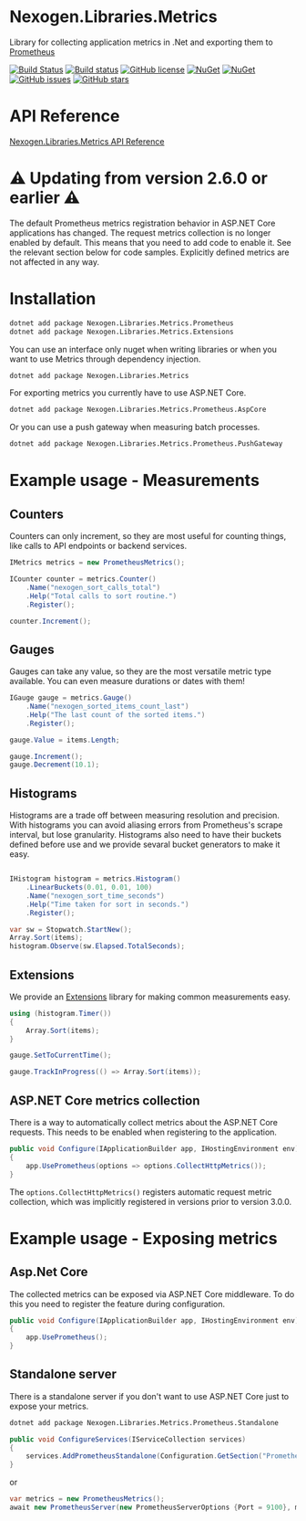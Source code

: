 # Nexogen.Libraries.Metrics

Library for collecting application metrics in .Net and exporting them to [Prometheus](https://prometheus.io/)

[![Build Status](https://travis-ci.org/nexogen-international/Nexogen.Libraries.Metrics.svg?branch=master)](https://travis-ci.org/nexogen-international/Nexogen.Libraries.Metrics)
[![Build status](https://ci.appveyor.com/api/projects/status/cijwwapl9lva1qko?svg=true)](https://ci.appveyor.com/project/ahoka/nexogen-libraries-metrics)
[![GitHub license](https://img.shields.io/badge/license-MIT-blue.svg)](https://raw.githubusercontent.com/nexogen-international/Nexogen.Libraries.Metrics/master/LICENSE)
[![NuGet](https://img.shields.io/nuget/v/Nexogen.Libraries.Metrics.svg)](https://www.nuget.org/packages/Nexogen.Libraries.Metrics.Prometheus/)
[![NuGet](https://img.shields.io/nuget/dt/Nexogen.Libraries.Metrics.svg)](https://github.com/nexogen-international/Nexogen.Libraries.Metrics)
[![GitHub issues](https://img.shields.io/github/issues/nexogen-international/Nexogen.Libraries.Metrics.svg)](https://github.com/nexogen-international/Nexogen.Libraries.Metrics/issues)
[![GitHub stars](https://img.shields.io/github/stars/nexogen-international/Nexogen.Libraries.Metrics.svg)](https://github.com/nexogen-international/Nexogen.Libraries.Metrics/stargazers)

# API Reference

[Nexogen.Libraries.Metrics API Reference](https://github.com/nexogen-international/Nexogen.Libraries.Metrics/wiki)

# ⚠ Updating from version 2.6.0 or earlier ⚠

The default Prometheus metrics registration behavior in ASP.NET Core applications has changed.
The request metrics collection is no longer enabled by default. This means that you need to add code to enable it. See the relevant section below for code samples.
Explicitly defined metrics are not affected in any way.

# Installation

```sh
dotnet add package Nexogen.Libraries.Metrics.Prometheus
dotnet add package Nexogen.Libraries.Metrics.Extensions
```

You can use an interface only nuget when writing libraries or when you want to use Metrics through dependency injection.

```sh
dotnet add package Nexogen.Libraries.Metrics
```

For exporting metrics you currently have to use ASP.NET Core.

```sh
dotnet add package Nexogen.Libraries.Metrics.Prometheus.AspCore
```

Or you can use a push gateway when measuring batch processes.

```sh
dotnet add package Nexogen.Libraries.Metrics.Prometheus.PushGateway
```

# Example usage - Measurements

## Counters

Counters can only increment, so they are most useful for counting things, like calls to API endpoints or backend services.

```cs
IMetrics metrics = new PrometheusMetrics();

ICounter counter = metrics.Counter()
    .Name("nexogen_sort_calls_total")
    .Help("Total calls to sort routine.")
    .Register();

counter.Increment();
```

## Gauges

Gauges can take any value, so they are the most versatile metric type available. You can even measure durations or dates with them!

```cs
IGauge gauge = metrics.Gauge()
    .Name("nexogen_sorted_items_count_last")
    .Help("The last count of the sorted items.")
    .Register();

gauge.Value = items.Length;

gauge.Increment();
gauge.Decrement(10.1);           
```
## Histograms

Histograms are a trade off between measuring resolution and precision. With histograms you can avoid aliasing errors from Prometheus's scrape interval, but lose granularity. Histograms also need to have their buckets defined before use and we provide sevaral bucket generators to make it easy.

```cs

IHistogram histogram = metrics.Histogram()
    .LinearBuckets(0.01, 0.01, 100)
    .Name("nexogen_sort_time_seconds")
    .Help("Time taken for sort in seconds.")
    .Register();

var sw = Stopwatch.StartNew();
Array.Sort(items);
histogram.Observe(sw.Elapsed.TotalSeconds);

```

## Extensions

We provide an [Extensions](https://www.nuget.org/packages/Nexogen.Libraries.Metrics.Extensions) library for making common measurements easy.

```cs
using (histogram.Timer())
{
    Array.Sort(items);
}

gauge.SetToCurrentTime();

gauge.TrackInProgress(() => Array.Sort(items));
```

## ASP.NET Core metrics collection

There is a way to automatically collect metrics about the ASP.NET Core requests. This needs to be enabled when registering to the application. 

```cs
public void Configure(IApplicationBuilder app, IHostingEnvironment env)
{
    app.UsePrometheus(options => options.CollectHttpMetrics());
}
```

The `options.CollectHttpMetrics()` registers automatic request metric collection, which was implicitly registered in versions prior to version 3.0.0.

# Example usage - Exposing metrics

## Asp.Net Core

The collected metrics can be exposed via ASP.NET Core middleware. To do this you need to register the feature during configuration.

```cs
public void Configure(IApplicationBuilder app, IHostingEnvironment env)
{
    app.UsePrometheus();
}
```

## Standalone server

There is a standalone server if you don't want to use ASP.NET Core just to expose your metrics.

```sh
dotnet add package Nexogen.Libraries.Metrics.Prometheus.Standalone
```

```cs
public void ConfigureServices(IServiceCollection services)
{
    services.AddPrometheusStandalone(Configuration.GetSection("Prometheus"));
}
```

or

```cs 
var metrics = new PrometheusMetrics();
await new PrometheusServer(new PrometheusServerOptions {Port = 9100}, metrics, loggerFactory).StartAsync();
```

